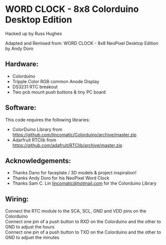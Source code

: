 # WORD CLOCK - 8x8 Colorduino Desktop Edition
Hacked up by Russ Hughes

Adapted and Remixed from:
WORD CLOCK - 8x8 NeoPixel Desktop Edition by Andy Doro

## Hardware:

- Colorduino
- Tripple Color RGB common Anode Display
- DS3231 RTC breakout
- Two pcb mount push buttons & tiny PC board

## Software:

This code requires the following libraries:  
- ColorDuino Library from https://github.com/lincomatic/Colorduino/archive/master.zip  
- Adarfruit RTClib from https://github.com/adafruit/RTClib/archive/master.zip  		
   
## Acknowledgements:
- Thanks Dano for faceplate / 3D models & project inspiration!
- Thanks Andy Doro for his NeoPixel Word Clock
- Thanks Sam C. Lin <lincomatic@hotmail.com> for the Colorduino Library

## Wiring:

Connect the RTC module to the SCA, SCL, GND and VDD pins on the Colorduino  
Connect one pin of a push button to RXD on the Colorduino and the other to GND to adjust the hours   
Connect one pin of a push button to TXD on the Colorduino and the other to GND to adjuet the minutes  
